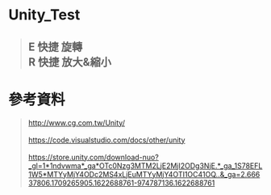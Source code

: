 # Unity_Test
> ## E 快捷 旋轉 <br> R 快捷 放大&縮小

# 參考資料
> http://www.cg.com.tw/Unity/ <br><br>
> https://code.visualstudio.com/docs/other/unity <br><br>
> https://store.unity.com/download-nuo?_gl=1*1ndvwma*_ga*OTc0Nzg3MTM2LjE2MjI2ODg3NjE.*_ga_1S78EFL1W5*MTYyMjY4ODc2MS4xLjEuMTYyMjY4OTI1OC41OQ..&_ga=2.66637806.1709265905.1622688761-974787136.1622688761

